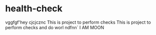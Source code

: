# health-check
vggfgf'hey
cjcjcznc This is project to perform checks
This is project to perform checks and do worl
ndfnn`
I AM MOON
